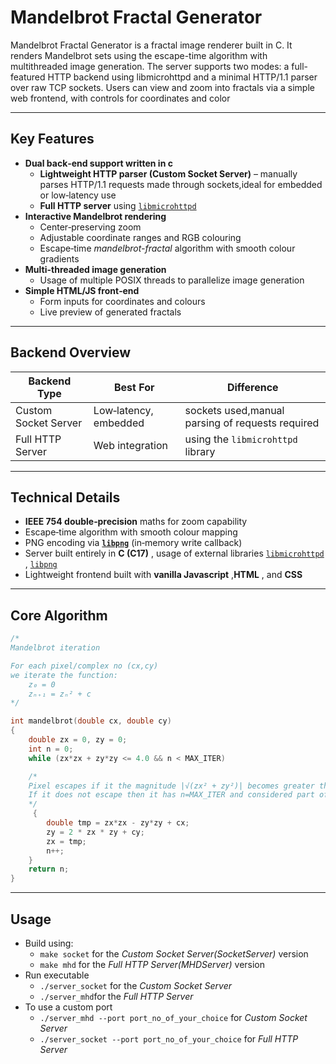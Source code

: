#  Mandelbrot Fractal Generator

Mandelbrot Fractal Generator is a fractal image renderer built in C. It renders Mandelbrot sets using the escape-time algorithm with multithreaded image generation. The server supports two modes: a full-featured HTTP backend using libmicrohttpd and a minimal HTTP/1.1 parser over raw TCP sockets. Users can view and zoom into fractals via a simple web frontend, with controls for coordinates and color




---

## Key Features

- **Dual back‑end support written in c**
  - **Lightweight HTTP parser (Custom Socket Server)** – manually parses HTTP/1.1 requests made through sockets,ideal for embedded or low‑latency use
  - **Full HTTP server** using [`libmicrohttpd`](https://www.gnu.org/software/libmicrohttpd/) 
- **Interactive Mandelbrot rendering**
  - Center‑preserving zoom
  - Adjustable coordinate ranges and RGB colouring
  - Escape‑time *mandelbrot-fractal* algorithm with smooth colour gradients
- **Multi-threaded image generation**
  - Usage of multiple POSIX threads to parallelize image generation 
- **Simple HTML/JS front‑end**
  - Form inputs for coordinates and colours
  - Live preview of generated fractals
  

---

## Backend Overview

| Backend Type   | Best For           | Difference                      |
|----------------|--------------------|-----------------------------|
| Custom Socket Server | Low‑latency, embedded      | sockets used,manual parsing of requests required  |
| Full HTTP Server    | Web integration         | using the `libmicrohttpd` library   |

---

## Technical Details

- **IEEE 754 double‑precision** maths for zoom capability
- Escape‑time algorithm with smooth colour mapping  
- PNG encoding via **[`libpng`](http://www.libpng.org/pub/png/libpng.html)** (in‑memory write callback)  
- Server built entirely in **C (C17)** , usage of external libraries  [`libmicrohttpd`](https://www.gnu.org/software/libmicrohttpd/) ,  [`libpng`](http://www.libpng.org/pub/png/libpng.html)
- Lightweight frontend built with **vanilla Javascript** ,**HTML** , and **CSS**
---


## Core Algorithm

```c
/*
Mandelbrot iteration

For each pixel/complex no (cx,cy) 
we iterate the function:
    z₀ = 0
    zₙ₊₁ = zₙ² + c
*/

int mandelbrot(double cx, double cy)
{
    double zx = 0, zy = 0;
    int n = 0;
    while (zx*zx + zy*zy <= 4.0 && n < MAX_ITER) 

    /*
    Pixel escapes if it the magnitude |√(zx² + zy²)| becomes greater than 2.
    If it does not escape then it has n=MAX_ITER and considered part of the set
    */
     {
        double tmp = zx*zx - zy*zy + cx;
        zy = 2 * zx * zy + cy;
        zx = tmp;
        n++;
    }
    return n;
}

```

---

## Usage
- Build using:
  - `make socket` for the *Custom Socket Server(SocketServer)* version
  - `make mhd` for the *Full HTTP Server(MHDServer)* version
- Run executable
  - `./server_socket` for the *Custom Socket Server*
  - `./server_mhd`for the *Full HTTP Server* 
- To use a custom port
   - `./server_mhd --port port_no_of_your_choice` for *Custom Socket Server*
   - `./server_socket --port port_no_of_your_choice` for *Full HTTP Server*
